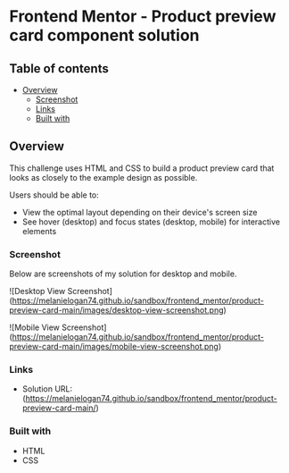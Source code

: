 # Frontend Mentor - Product preview card component solution

## Table of contents

- [Overview](#overview)
  - [Screenshot](#screenshot)
  - [Links](#links)
  - [Built with](#built-with)
 

## Overview
This challenge uses HTML and CSS to build a product preview card that looks as closely to the example design as possible. 

Users should be able to:
- View the optimal layout depending on their device's screen size
- See hover (desktop) and focus states (desktop, mobile) for interactive elements

### Screenshot
Below are screenshots of my solution for desktop and mobile.

![Desktop View Screenshot] (https://melanielogan74.github.io/sandbox/frontend_mentor/product-preview-card-main/images/desktop-view-screenshot.png)

![Mobile View Screenshot] (https://melanielogan74.github.io/sandbox/frontend_mentor/product-preview-card-main/images/mobile-view-screenshot.png)


### Links
- Solution URL:(https://melanielogan74.github.io/sandbox/frontend_mentor/product-preview-card-main/)

### Built with
- HTML
- CSS